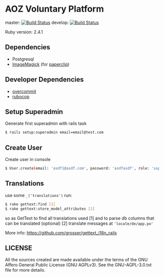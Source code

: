 # AOZ Voluntary Platform

master: [![Build Status](https://travis-ci.org/panter/aoz-003.svg?branch=master)](https://travis-ci.org/panter/aoz-003)
develop: [![Build Status](https://travis-ci.org/panter/aoz-003.svg?branch=develop)](https://travis-ci.org/panter/aoz-003)


Ruby version: 2.4.1

## Dependencies

- Postgresql
- [ImageMagick](http://www.imagemagick.org/) (for [paperclip](https://github.com/thoughtbot/paperclip))

## Developer Dependencies

- [overcommit](https://github.com/brigade/overcommit)
- [rubocop](https://github.com/bbatsov/rubocop)


## Setup Superadmin

Generate first superadmin with rails task
```bash
$ rails setup:superadmin email=email@test.com
```

## Create User

Create user in console
```bash
$ User.create(email: 'asdf1@asdf.com', password: 'asdfasdf', role: 'superadmin')
```

## Translations

use some `_('translations')`
run:
```bash
$ rake gettext:find [1]
$ rake gettext:store_model_attributes [2]
```
so as GetText to find all translations used [1]
and to parse db columns that can be translated (optional) [2]
translate messages at `'locale/de/app.po'`

More info: https://github.com/grosser/gettext_i18n_rails


## LICENSE

All the sources created are made available under the terms
of the GNU Affero General Public License (GNU AGPLv3).
See the GNU-AGPL-3.0.txt file for more details.
